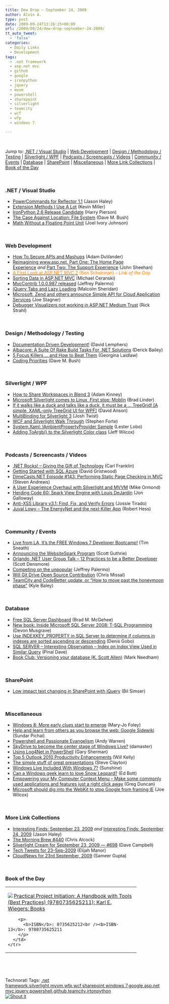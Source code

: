 ```yaml
---
title: Dew Drop – September 24, 2009
author: Alvin A.
type: post
date: 2009-09-24T13:26:25+00:00
url: /2009/09/24/dew-drop-september-24-2009/
tt_auto_tweet:
  - 'false'
categories:
  - Daily Links
  - Development
tags:
  - .net framework
  - asp.net mvc
  - github
  - google
  - ironpython
  - jquery
  - mvvm
  - powershell
  - sharepoint
  - silverlight
  - teamcity
  - wcf
  - wfp
  - windows 7

---
```

&#160;

Jump to: [.NET / Visual Studio][1] | [Web Development][2] | [Design / Methodology / Testing][3] | [Silverlight / WPF][4] | [Podcasts / Screencasts / Videos][5] | [Community / Events][6] | [Database][7] | [SharePoint][8] | [Miscellaneous][9] | [More Link Collections][10] | [Book of the Day][11] 

&#160;

### <a name="dotnet"></a>.NET / Visual Studio

  * [PowerCommands for Reflector 1.1][12] (Jason Haley)
  * [Extension Methods I Use A Lot][13] (Kevin Miller)
  * [IronPython 2.6 Release Candidate][14] (Harry Pierson)
  * [The Case Against Location: File System][15] (Dave M. Bush)
  * [Math Without a Floating Point Unit][16] (Joel Ivory Johnson)

&#160;

### <a name="web"></a>Web Development

  * [How To Secure APIs and Mashups][17] (Adam DuVander)
  * [Reimagining www.asp.net, Part One: The Home Page Experience][18]&#160;_and_&#160;[Part Two: The Support Experience][19] (John Sheehan)
  * [<font color="#ff8000">A First Look at ASP.NET MVC 2</font>][20] <font color="#ff8000">(Ben Scheirman) <em>– Link of the Day</em></font>
  * [Sorting Data in ASP.NET MVC][21] (Michael Ceranski)
  * [MvcContrib 1.0.0.987 released][22] (Jeffrey Palermo)
  * [jQuery Tabs and Lazy Loading][23] (Malcolm Sheridan)
  * [Microsoft, Zend and others announce Simple API for Cloud Application Services][24] (Joe Stagner)
  * [Debugger Visualizers not working in ASP.NET Medium Trust][25] (Rick Strahl)

&#160;

### <a name="design"></a>Design / Methodology / Testing

  * [Documentation Driven Development!][26] (David Lemphers)
  * [Albacore: A Suite Of Rake Build Tasks For .NET Solutions][27] (Derick Bailey)
  * [5 Focus Killers … and How to Beat Them][28] (Georgina Laidlaw)
  * [Coding Priorities][29] (Dave M. Bush)

&#160;

### <a name="silverlight"></a>Silverlight / WPF

  * [How to Share Workspaces in Blend 3][30] (Adam Kinney)
  * [Microsoft Silverlight comes to Linux, First stop: Moblin][31] (Brad Linder)
  * [If it walks like a duck and talks like a duck, it must be a &#8230; TreeGrid! [A simple, XAML-only TreeGrid UI for WPF]][32] (David Anson)
  * [MultiBinding for Silverlight 3][33] (Josh Twist)
  * [WCF and Silverlight Walk Through][34] (Stephen Forte)
  * [System.Xaml: IAmbientPropertyProvider Sample][35] (Lester Lobo)
  * [Adding ToArgb() to the Silverlight Color class][36] (Jeff Wilcox)

&#160;

### <a name="podcasts"></a>Podcasts / Screencasts / Videos

  * [.NET Rocks! &#8211; Giving the Gift of Technology][37] (Carl Franklin)
  * [Getting Started with SQL Azure][38] (David Gristwood)
  * [DimeCasts.NET Episode #143: Performing Static Page Checking in MVC][39] (Steven Andrews)
  * [A User Experience Overhaul with Silverlight and MVVM][40] (Mike Ormond)
  * [Herding Code 60: Spark View Engine with Louis DeJardin][41] (Jon Galloway)
  * [Anti-XSS Library v3.1: Find, Fix, and Verify Errors][42] (Jossie Tirado)
  * [Juval Lowy – The EnergyNet and the next Killer App][43] (Robert Hess)

&#160;

### <a name="events"></a>Community / Events

  * [Live from LA, It’s the FREE Windows 7 Developer Bootcamp!][44] (Tim Sneath)
  * [Announcing the WebsiteSpark Program][45] (Scott Guthrie)
  * [Orlando .NET User Group Talk &#8211; 12 Practices to be a Better Developer][46] (Scott Densmore)
  * [Competing on the unpopular][47] (Jeffrey Palermo)
  * [Will Git Drive Open Source Contribution][48] (Chris Missal)
  * [TeamCity and CodeBetter update, or “How to move past the honeymoon phase”][49] (Kyle Baley)

&#160;

### <a name="db"></a>Database

  * [Free SQL Server Dashboard][50] (Brad M. McGehee)
  * [New book: Inside Microsoft SQL Server 2008: T-SQL Programming][51] (Devon Musgrave)
  * [Use INDEXKEY_PROPERTY in SQL Server to determine if columns in indexes are sorted ascending or descending][52] (Denis Gobo)
  * [SQL SERVER – Interesting Observation – Index on Index View Used in Similar Query][53] (Pinal Dave)
  * [Book Club: Versioning your database (K. Scott Allen)][54] (Mark Needham)

&#160;

### <a name="sp"></a>SharePoint

  * [Low impact text changing in SharePoint with jQuery][55] (Bil Simser)

&#160;

### <a name="misc"></a>Miscellaneous

  * [Windows 8: More early clues start to emerge][56] (Mary-Jo Foley)
  * [Help and learn from others as you browse the web: Google Sidewiki][57] (Sundar Pichai)
  * [Powershell and Passionate Evangelism][58] (Andy Warren)
  * [SkyDrive to become the center stage of Windows Live?][59] (damaster)
  * [Using Log4Net in PowerShell][60] (Gary Sherman)
  * [Top 5 Outlook 2010 Productivity Enhancements][61] (Will Kelly)
  * [The simple stuff of great presentations][62] (Steve Clayton)
  * [Windows Live Included With Windows 7?][63] (Sunshine)
  * [Can a Windows geek learn to love Snow Leopard?][64] (Ed Bott)
  * [Empowering your My Computer Context Menu – Make some commonly used applications and features just a right click away][65] (Greg Duncan)
  * [Microsoft should dig into the WebKit to stop Google from framing IE][66] (Joe Wilcox)

&#160;

### <a name="links"></a>More Link Collections

  * [Interesting Finds: September 23, 2009][67] _and_&#160;[Interesting Finds: September 24, 2009][68] (Jason Haley)
  * [The Morning Brew #440][69] (Chris Alcock)
  * [Silverlight Cream for September 23, 2009 &#8212; #698][70] (Dave Campbell)
  * [Tech Tweets for 23-Sep-2009][71] (Elijah Manor)
  * [CloudNews for 23rd September, 2009][72] (Sameer Gupta)

&#160;

### <a name="book"></a>Book of the Day

<div style="padding-bottom: 0px; margin: 0px; padding-left: 0px; padding-right: 0px; display: inline; float: none; padding-top: 0px" id="scid:7dc1bd33-94bd-46fd-a20b-0131235bcd47:337c5cca-0b2a-4fd6-bd64-977692e9d8ad" class="wlWriterSmartContent">
  <table cellspacing="0" cellpadding="2" width="400" border="0" unselectable="on">
    <tr>
      <td valign="top" width="400">
        <p>
          <a title="Practical Project Initiation: A Handbook with Tools (Best Practices) (9780735625211): Karl E. Wiegers: Books" href="http://www.amazon.com/exec/obidos/ASIN/0735625212/alvinashcraft-20"><img data-recalc-dims="1" decoding="async" src="https://i0.wp.com/images.amazon.com/images/P/0735625212.01.MZZZZZZZ.jpg?w=660" border="0" align="left" style="float:left" />Practical Project Initiation: A Handbook with Tools (Best Practices) (9780735625211): Karl E. Wiegers: Books</a>
        </p>
        
        <p>
          <b>ISBN</b>: 0735625212<br /><b>ISBN-13</b>: 9780735625211
        </p>
      </td>
    </tr>
  </table>
</div>

&#160;

<div style="padding-bottom: 0px; margin: 0px; padding-left: 0px; padding-right: 0px; display: inline; float: none; padding-top: 0px" id="scid:C16BAC14-9A3D-4c50-9394-FBFEF7A93539:7fe80312-0e7f-4c56-bd21-d0d58b095311" class="wlWriterSmartContent">
  <!--dotnetkickit-->
</div>

&#160;

<div style="padding-bottom: 0px; margin: 0px; padding-left: 0px; padding-right: 0px; display: inline; float: none; padding-top: 0px" id="scid:0767317B-992E-4b12-91E0-4F059A8CECA8:dee25098-3453-4445-8b68-9c089c7f263a" class="wlWriterSmartContent">
  Technorati Tags: <a href="http://technorati.com/tags/.net+framework" rel="tag">.net framework</a>,<a href="http://technorati.com/tags/silverlight" rel="tag">silverlight</a>,<a href="http://technorati.com/tags/mvvm" rel="tag">mvvm</a>,<a href="http://technorati.com/tags/wfp" rel="tag">wfp</a>,<a href="http://technorati.com/tags/wcf" rel="tag">wcf</a>,<a href="http://technorati.com/tags/sharepoint" rel="tag">sharepoint</a>,<a href="http://technorati.com/tags/windows+7" rel="tag">windows 7</a>,<a href="http://technorati.com/tags/google" rel="tag">google</a>,<a href="http://technorati.com/tags/asp.net+mvc" rel="tag">asp.net mvc</a>,<a href="http://technorati.com/tags/jquery" rel="tag">jquery</a>,<a href="http://technorati.com/tags/powershell" rel="tag">powershell</a>,<a href="http://technorati.com/tags/github" rel="tag">github</a>,<a href="http://technorati.com/tags/teamcity" rel="tag">teamcity</a>,<a href="http://technorati.com/tags/irtonpython" rel="tag">irtonpython</a>
</div>

<div class="wlWriterHeaderFooter" style="margin:0px; padding:0px 0px 0px 0px;">
  <div class="shoutIt">
    <a rev="vote-for" href="http://dotnetshoutout.com/Submit?url=http%3a%2f%2fwww.alvinashcraft.com%2f2009%2f09%2f24%2fdew-drop-september-24-2009%2f&title=Dew+Drop+-+September+24%2c+2009"><img decoding="async" alt="Shout it" src="http://dotnetshoutout.com/image.axd?url=https://morningdew-bpc6g3a0fgaxdxcu.eastus2-01.azurewebsites.net/2009/09/24/dew-drop-september-24-2009/" style="border:0px" /></a>
  </div>
</div>

 [1]: https://morningdew-bpc6g3a0fgaxdxcu.eastus2-01.azurewebsites.net/#dotnet
 [2]: https://morningdew-bpc6g3a0fgaxdxcu.eastus2-01.azurewebsites.net/#web
 [3]: https://morningdew-bpc6g3a0fgaxdxcu.eastus2-01.azurewebsites.net/#design
 [4]: https://morningdew-bpc6g3a0fgaxdxcu.eastus2-01.azurewebsites.net/#silverlight
 [5]: https://morningdew-bpc6g3a0fgaxdxcu.eastus2-01.azurewebsites.net/#podcasts
 [6]: https://morningdew-bpc6g3a0fgaxdxcu.eastus2-01.azurewebsites.net/#events
 [7]: https://morningdew-bpc6g3a0fgaxdxcu.eastus2-01.azurewebsites.net/#db
 [8]: https://morningdew-bpc6g3a0fgaxdxcu.eastus2-01.azurewebsites.net/#sp
 [9]: https://morningdew-bpc6g3a0fgaxdxcu.eastus2-01.azurewebsites.net/#misc
 [10]: https://morningdew-bpc6g3a0fgaxdxcu.eastus2-01.azurewebsites.net/#links
 [11]: https://morningdew-bpc6g3a0fgaxdxcu.eastus2-01.azurewebsites.net/#book
 [12]: http://jasonhaley.com/blog/post.aspx?id=4cea511d-0b21-4040-8aeb-bceffe3ad5cf
 [13]: http://feedproxy.google.com/~r/KevinMiller/~3/DQA7_lj9M9A/extension-methods-i-use-a-lot.aspx
 [14]: http://feedproxy.google.com/~r/Devhawk/~3/lkw_phkatTs/IronPython+26+Release+Candidate.aspx
 [15]: http://blog.dmbcllc.com/2009/09/24/the-case-against-location-file-system/
 [16]: http://rdaarchitecture.blogspot.com/2009/09/math-without-floating-point-unit.html
 [17]: http://feedproxy.google.com/~r/ProgrammableWeb/~3/SG6LRJXDhxI/
 [18]: http://john-sheehan.com/blog/reimagining-www-asp-net-part-one-the-home-page-experience/
 [19]: http://feedproxy.google.com/~r/JustSayinMoreWords/~3/JUQLUROq9T4/
 [20]: http://dotnetslackers.com/articles/aspnet/A-First-Look-at-ASP-NET-MVC-2.aspx
 [21]: http://www.codecapers.com/2009/09/sorting-data-in-aspnet-mvc.html
 [22]: http://feedproxy.google.com/~r/jeffreypalermo/~3/OMAqKCeFHi4/
 [23]: http://feedproxy.google.com/~r/netCurryRecentArticles/~3/ogfzdR9ph24/ShowArticle.aspx
 [24]: http://misfitgeek.com/blog/microsoft-zend-and-others-announce-simple-api-for-cloud-application-services/
 [25]: http://feedproxy.google.com/~r/RickStrahl/~3/Sa_xd3j1H44/13494.aspx
 [26]: http://blogs.msdn.com/davidlem/archive/2009/09/24/documentation-driven-development.aspx
 [27]: http://feedproxy.google.com/~r/LosTechies/~3/pCu6vZk8-4Y/albacore-a-suite-of-rake-build-tasks-for-net-solutions.aspx
 [28]: http://feedproxy.google.com/~r/Webworkerdaily/~3/s1soDrb5pFo/
 [29]: http://blog.dmbcllc.com/2009/09/23/coding-priorities/
 [30]: http://adamkinney.wordpress.com/2009/09/23/how-to-share-workspaces-in-blend-3/
 [31]: http://www.pheedcontent.com/click.phdo?i=394db0985af5f3c93f004c759672849e
 [32]: http://blogs.msdn.com/delay/archive/2009/09/23/if-it-walks-like-a-duck-and-talks-like-a-duck-it-must-be-a-treegrid-a-simple-xaml-only-treegrid-ui-for-wpf.aspx
 [33]: http://www.thejoyofcode.com/MultiBinding_for_Silverlight_3.aspx
 [34]: http://feedproxy.google.com/~r/StephenFortesBlog/~3/yWUhRJuWkCk/PermaLink,guid,91026f96-09f0-4ad4-88d0-de0eb7c47ccc.aspx
 [35]: http://blogs.msdn.com/llobo/archive/2009/09/23/system-xaml-iambientpropertyprovider-sample.aspx
 [36]: http://feedproxy.google.com/~r/JeffWilcox/~3/tEXDdgr8SuQ/
 [37]: http://www.dotnetrocks.com/default.aspx?ShowNum=484
 [38]: http://channel9.msdn.com/posts/David+Gristwood/Getting-Started-with-SQL-Azure/
 [39]: http://feedproxy.google.com/~r/Dimecastsnet--InformAndEducateIn10MinutesOrLess/~3/V62dSqI6Ok0/143
 [40]: http://feedproxy.google.com/~r/mikeormond/~3/9-d5nv_ZDW4/a-user-experience-overhaul-with-silverlight-and-mvvm.aspx
 [41]: http://feedproxy.google.com/~r/HerdingCode/~3/X5ounHZjBb0/
 [42]: http://channel9.msdn.com/posts/Jossie/Anti-XSS-Library-v31-Find-Fix-and-Verify-Errors/
 [43]: http://channel9.msdn.com/shows/The+Knowledge+Chamber/Juval-Lowy--The-EnergyNet-and-the-next-Killer-App/
 [44]: http://blogs.msdn.com/tims/archive/2009/09/23/live-from-la-it-s-the-free-windows-7-developer-bootcamp.aspx
 [45]: http://weblogs.asp.net/scottgu/archive/2009/09/24/announcing-the-websitespark-program.aspx
 [46]: http://feedproxy.google.com/~r/LosTechies/~3/IMiLtvlKWUE/orlando-net-user-group-talk-12-practices-to-be-a-better-developer.aspx
 [47]: http://feedproxy.google.com/~r/jeffreypalermo/~3/2XCQ81WygJI/
 [48]: http://feedproxy.google.com/~r/LosTechies/~3/5lJUxUPsetU/will-git-drive-open-source-contribution.aspx
 [49]: http://codebetter.com/blogs/kyle.baley/archive/2009/09/23/teamcity-and-codebetter-update-or-how-to-move-past-the-honeymoon-phase.aspx
 [50]: http://www.sqlservercentral.com/blogs/aloha_dba/archive/2009/09/23/free_2D00_sql_2D00_server_2D00_dashboard.aspx
 [51]: http://blogs.msdn.com/microsoft_press/archive/2009/09/23/new-book-inside-microsoft-sql-server-2008-t-sql-programming.aspx
 [52]: http://blogs.lessthandot.com/index.php/DataMgmt/DBAdmin/MSSQLServerAdmin/use-indexkey_property-in-sql-server-to-d
 [53]: http://blog.sqlauthority.com/2009/09/24/sql-server-interesting-observation-index-on-index-view-used-in-similar-query/
 [54]: http://feedproxy.google.com/~r/MarkNeedham/~3/8wT0Ynv364c/
 [55]: http://feedproxy.google.com/~r/sharepointmvpblogs/~3/5h6b5Y_PHZ0/low-impact-text-changing-in-sharepoint-with-jquery.aspx
 [56]: http://blogs.zdnet.com/microsoft/?p=4047
 [57]: http://feedproxy.google.com/~r/blogspot/MKuf/~3/BziZsk8Stm0/help-and-learn-from-others-as-you.html
 [58]: http://www.sqlservercentral.com/blogs/andy_warren/archive/2009/09/24/powershell-and-passionate-evangelism.aspx
 [59]: http://feedproxy.google.com/~r/liveside/~3/gQMOcdZssI4/skydrive-to-become-the-center-stage-of-windows-live.aspx
 [60]: http://feedproxy.google.com/~r/GarySherman/~3/To8GpDRS7Kg/using-log4net-in-powershell.aspx
 [61]: http://feedproxy.google.com/~r/Webworkerdaily/~3/YZGKlssq3-g/
 [62]: http://blogs.msdn.com/stevecla01/archive/2009/09/23/the-simple-stuff-of-great-presentations.aspx
 [63]: http://feedproxy.google.com/~r/liveside/~3/IBm1xvVHaxc/windows-live-included-with-windows-7.aspx
 [64]: http://feedproxy.google.com/~r/zdnet/Bott/~3/nM8bklbS0QM/
 [65]: http://coolthingoftheday.blogspot.com/2009/09/empowering-your-my-computer-context.html
 [66]: http://feeds.betanews.com/~r/bn/~3/LvOQmki5myI/1253732471
 [67]: http://jasonhaley.com/blog/post.aspx?id=c146016f-5cc1-41e2-82b8-327b02119014
 [68]: http://jasonhaley.com/blog/post.aspx?id=66d8a460-4935-42ee-81d4-99b959d9b940
 [69]: http://feedproxy.google.com/~r/ReflectivePerspective/~3/yWFaAhF3oWg/
 [70]: http://geekswithblogs.net/WynApseTechnicalMusings/archive/2009/09/23/135033.aspx
 [71]: http://elijahmanor.com/webdevdotnet/post.aspx?id=0c8d2e59-7b37-439e-83a2-8bfee5a67b54
 [72]: http://feedproxy.google.com/~r/CloudAve/~3/d1ZDX5sMgM0/cloudnews-for-23rd-september-2009